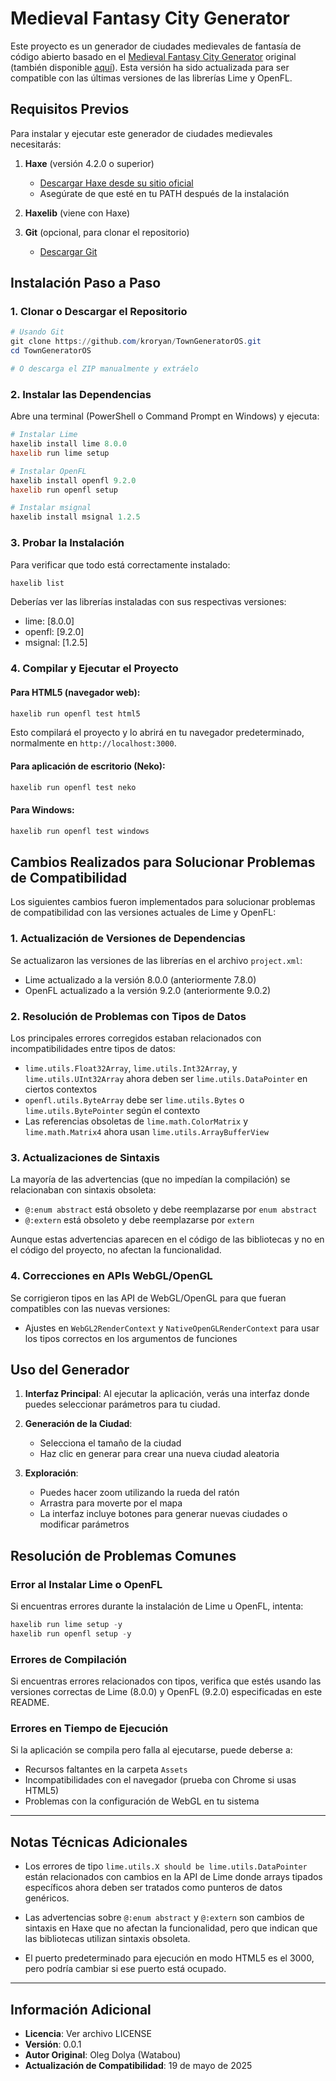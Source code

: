 # Medieval Fantasy City Generator

Este proyecto es un generador de ciudades medievales de fantasía de código abierto basado en el [Medieval Fantasy City Generator](https://watabou.itch.io/medieval-fantasy-city-generator/) original (también disponible [aquí](http://fantasycities.watabou.ru/?size=15&seed=682063530)). Esta versión ha sido actualizada para ser compatible con las últimas versiones de las librerías Lime y OpenFL.

## Requisitos Previos

Para instalar y ejecutar este generador de ciudades medievales necesitarás:

1. **Haxe** (versión 4.2.0 o superior)
   - [Descargar Haxe desde su sitio oficial](https://haxe.org/download/)
   - Asegúrate de que esté en tu PATH después de la instalación

2. **Haxelib** (viene con Haxe)

3. **Git** (opcional, para clonar el repositorio)
   - [Descargar Git](https://git-scm.com/downloads)

## Instalación Paso a Paso

### 1. Clonar o Descargar el Repositorio

```powershell
# Usando Git
git clone https://github.com/kroryan/TownGeneratorOS.git
cd TownGeneratorOS

# O descarga el ZIP manualmente y extráelo
```

### 2. Instalar las Dependencias

Abre una terminal (PowerShell o Command Prompt en Windows) y ejecuta:

```powershell
# Instalar Lime
haxelib install lime 8.0.0
haxelib run lime setup

# Instalar OpenFL
haxelib install openfl 9.2.0
haxelib run openfl setup

# Instalar msignal
haxelib install msignal 1.2.5
```

### 3. Probar la Instalación

Para verificar que todo está correctamente instalado:

```powershell
haxelib list
```

Deberías ver las librerías instaladas con sus respectivas versiones:
- lime: [8.0.0]
- openfl: [9.2.0]
- msignal: [1.2.5]

### 4. Compilar y Ejecutar el Proyecto

#### Para HTML5 (navegador web):

```powershell
haxelib run openfl test html5
```

Esto compilará el proyecto y lo abrirá en tu navegador predeterminado, normalmente en `http://localhost:3000`.

#### Para aplicación de escritorio (Neko):

```powershell
haxelib run openfl test neko
```

#### Para Windows:

```powershell
haxelib run openfl test windows
```

## Cambios Realizados para Solucionar Problemas de Compatibilidad

Los siguientes cambios fueron implementados para solucionar problemas de compatibilidad con las versiones actuales de Lime y OpenFL:

### 1. Actualización de Versiones de Dependencias

Se actualizaron las versiones de las librerías en el archivo `project.xml`:
- Lime actualizado a la versión 8.0.0 (anteriormente 7.8.0)
- OpenFL actualizado a la versión 9.2.0 (anteriormente 9.0.2)

### 2. Resolución de Problemas con Tipos de Datos

Los principales errores corregidos estaban relacionados con incompatibilidades entre tipos de datos:
- `lime.utils.Float32Array`, `lime.utils.Int32Array`, y `lime.utils.UInt32Array` ahora deben ser `lime.utils.DataPointer` en ciertos contextos
- `openfl.utils.ByteArray` debe ser `lime.utils.Bytes` o `lime.utils.BytePointer` según el contexto
- Las referencias obsoletas de `lime.math.ColorMatrix` y `lime.math.Matrix4` ahora usan `lime.utils.ArrayBufferView`

### 3. Actualizaciones de Sintaxis

La mayoría de las advertencias (que no impedían la compilación) se relacionaban con sintaxis obsoleta:
- `@:enum abstract` está obsoleto y debe reemplazarse por `enum abstract`
- `@:extern` está obsoleto y debe reemplazarse por `extern`

Aunque estas advertencias aparecen en el código de las bibliotecas y no en el código del proyecto, no afectan la funcionalidad.

### 4. Correcciones en APIs WebGL/OpenGL

Se corrigieron tipos en las API de WebGL/OpenGL para que fueran compatibles con las nuevas versiones:
- Ajustes en `WebGL2RenderContext` y `NativeOpenGLRenderContext` para usar los tipos correctos en los argumentos de funciones

## Uso del Generador

1. **Interfaz Principal**: Al ejecutar la aplicación, verás una interfaz donde puedes seleccionar parámetros para tu ciudad.

2. **Generación de la Ciudad**: 
   - Selecciona el tamaño de la ciudad
   - Haz clic en generar para crear una nueva ciudad aleatoria

3. **Exploración**:
   - Puedes hacer zoom utilizando la rueda del ratón
   - Arrastra para moverte por el mapa
   - La interfaz incluye botones para generar nuevas ciudades o modificar parámetros

## Resolución de Problemas Comunes

### Error al Instalar Lime o OpenFL

Si encuentras errores durante la instalación de Lime u OpenFL, intenta:

```powershell
haxelib run lime setup -y
haxelib run openfl setup -y
```

### Errores de Compilación

Si encuentras errores relacionados con tipos, verifica que estés usando las versiones correctas de Lime (8.0.0) y OpenFL (9.2.0) especificadas en este README.

### Errores en Tiempo de Ejecución

Si la aplicación se compila pero falla al ejecutarse, puede deberse a:
- Recursos faltantes en la carpeta `Assets`
- Incompatibilidades con el navegador (prueba con Chrome si usas HTML5)
- Problemas con la configuración de WebGL en tu sistema

---

## Notas Técnicas Adicionales

- Los errores de tipo `lime.utils.X should be lime.utils.DataPointer` están relacionados con cambios en la API de Lime donde arrays tipados específicos ahora deben ser tratados como punteros de datos genéricos.

- Las advertencias sobre `@:enum abstract` y `@:extern` son cambios de sintaxis en Haxe que no afectan la funcionalidad, pero que indican que las bibliotecas utilizan sintaxis obsoleta.

- El puerto predeterminado para ejecución en modo HTML5 es el 3000, pero podría cambiar si ese puerto está ocupado.

---

## Información Adicional

- **Licencia**: Ver archivo LICENSE
- **Versión**: 0.0.1
- **Autor Original**: Oleg Dolya (Watabou)
- **Actualización de Compatibilidad**: 19 de mayo de 2025
